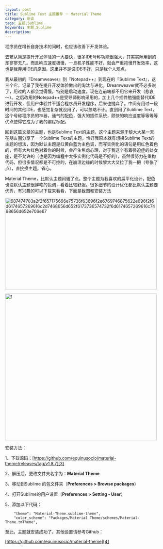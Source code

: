 ```yaml
---
layout: post
title: Sublime Text 主题推荐 － Material Theme
category: 杂谈
tags: 主题,Sublime
keywords: 主题,Sublime
description: 
---
```


程序员在增长自身技术的同时，也应该改善下开发体验。

去繁从简是提升开发体验的一大要诀，很多IDE号称功能很强大，其实实际用到的却寥寥无几。而且响应速度极慢，一旦机子性能不好，就会严重拖慢开发效率，这也是我弃用IDE的原因，这里并不是说IDE不好，只是我个人观点。

我从最初的『Dreamweaver』到『Notepad++』到现在的『Sublime Text』，这三个它，记录了我在提升开发体验做出的淘汰与进化。Dreamweaver就不必多说了，用过的人都会觉得慢，特别是启动速度，现在连前端都不用它来开发（悲哀～）。之后改用的Notepad++是受导师影响采用的，加上几个插件勉强能替代IDE进行开发，但用户体验并不适合程序员开发程序，后来也抛弃了。中间有用过一段时间的其他IDE，也感觉复杂就没用了，可以忽略不计。直到用了Sublime Text，这个号称程序员的神器，骚气的配色，强大的插件系统，颇快的响应速度等等等等优点使得它成为了我的编程标配。

回到这篇文章的主题，也是Sublime Text的主题，这个主题来源于黎大大某一天在朋友圈分享了一个Sublime Text的主题，恰好我原本就有想换Sublime Text的主题的想法，因为默认主题是红黄白蓝为主色调，而写实例化的语句是用红色着色的，但有大片红色对着你的时候，会产生焦虑心理，对于我这个有着强迫症的处女座，是不允许的（也是因为编程中太多实例化代码是不好的），虽然很努力在重构代码，但很多情况都是不可控的，在崩溃边缘的时候黎大大又拉了我一把（夸张了点），直接换主题，省心。

Material Theme，比默认主题闷骚了点。整个主题为我喜欢的扁平化设计，配色也没默认主题很鲜艳的色调，看着比较舒服。很多细节的设计优化都比默认主题要优秀，有兴趣的可以下载来看看，下面是截图和安装方法

[<img class="alignnone wp-image-342" src="http://img.gitdc.com/blog/2015/09/687474703a2f2f657175696e75736f63696f2e6769746875622e696f2f6d6174657269616c2d7468656d652f6173736574732f6d6174657269616c7468656d652e706e67-1024x618.png" alt="687474703a2f2f657175696e75736f63696f2e6769746875622e696f2f6d6174657269616c2d7468656d652f6173736574732f6d6174657269616c7468656d652e706e67" width="500" height="302" />][1]

[<img class="alignnone wp-image-340" src="http://img.gitdc.com/blog/2015/09/1.png" alt="1" width="500" height="484" />][2]

安装方法：

1、下载源码：[https://github.com/equinusocio/material-theme/releases/tag/v1.8.7][3]

2、解压后，更改文件夹名字为：**Material Theme**

3、移动到Sublime 的包文件夹（**Preferences > Browse packages**）

4、打开Sublime的用户设置（**Preferences > Setting - User**）

5、添加以下代码：

        "theme": "Material-Theme.sublime-theme",
        "color_scheme": "Packages/Material Theme/schemes/Material-Theme.tmTheme",


至此，主题就安装成功了，其他设置请参考Github：

[https://github.com/equinusocio/material-theme][4]


[1]: http://img.gitdc.com/blog/2015/09/687474703a2f2f657175696e75736f63696f2e6769746875622e696f2f6d6174657269616c2d7468656d652f6173736574732f6d6174657269616c7468656d652e706e67.png
[2]: http://img.gitdc.com/blog/2015/09/1.png
[3]: https://github.com/equinusocio/material-theme/releases/tag/v1.8.7
[4]: https://github.com/equinusocio/material-theme
